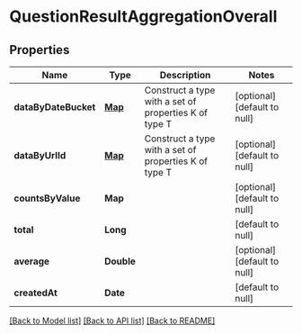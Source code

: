 # QuestionResultAggregationOverall
## Properties

| Name | Type | Description | Notes |
|------------ | ------------- | ------------- | -------------|
| **dataByDateBucket** | [**Map**](QuestionDatum.md) | Construct a type with a set of properties K of type T | [optional] [default to null] |
| **dataByUrlId** | [**Map**](QuestionDatum.md) | Construct a type with a set of properties K of type T | [optional] [default to null] |
| **countsByValue** | **Map** |  | [optional] [default to null] |
| **total** | **Long** |  | [default to null] |
| **average** | **Double** |  | [optional] [default to null] |
| **createdAt** | **Date** |  | [default to null] |

[[Back to Model list]](../README.md#documentation-for-models) [[Back to API list]](../README.md#documentation-for-api-endpoints) [[Back to README]](../README.md)

